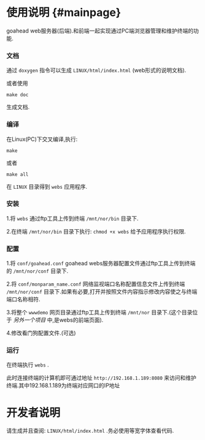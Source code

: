 使用说明 {#mainpage}
========
goahead web服务器(后端).和前端一起实现通过PC端浏览器管理和维护终端的功能.

### 文档
通过 `doxygen` 指令可以生成 `LINUX/html/index.html` (web形式的说明文档).

或者使用

	make doc

生成文档.

### 编译
在Linux(PC)下交叉编译,执行:
	
	make

或者

	make all

在 `LINUX` 目录得到 `webs` 应用程序.

### 安装

1.将 `webs` 通过ftp工具上传到终端 `/mnt/nor/bin` 目录下.

2.在终端 `/mnt/nor/bin` 目录下执行: `chmod +x webs` 给予应用程序执行权限.

### 配置

1.将 `conf/goahead.conf` goahead webs服务器配置文件通过ftp工具上传到终端的 `/mnt/nor/conf` 目录下.

2.将 `conf/monparam_name.conf` 网络监视端口名称配置信息文件上传到终端 `/mnt/nor/conf` 目录下.如果有必要,打开并按照文件内容指示修改内容使之与终端端口名称相符.

3.将整个 `wwwdemo` 网页目录通过ftp工具上传到终端 `/mnt/nor` 目录下.(这个目录位于 *另外一个项目* 中,是webs的前端页面).

4.修改看门狗配置文件.(可选)
 
### 运行

在终端执行 `webs` .

此时连接终端的计算机即可通过地址 `http://192.168.1.189:8080` 来访问和维护终端.其中192.168.1.189为终端对应网口的IP地址

# 开发者说明
请生成并且查阅: `LINUX/html/index.html` .务必使用等宽字体查看代码.

